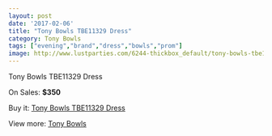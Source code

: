 ```yaml
---
layout: post
date: '2017-02-06'
title: "Tony Bowls TBE11329 Dress"
category: Tony Bowls
tags: ["evening","brand","dress","bowls","prom"]
image: http://www.lustparties.com/6244-thickbox_default/tony-bowls-tbe11329-dress.jpg
---
```

Tony Bowls TBE11329 Dress

On Sales: **$350**
<a href="https://www.lustparties.com/en/tony-bowls/2155-tony-bowls-tbe11329-dress.html"><amp-img layout="responsive" width="600" height="600" src="//www.lustparties.com/6244-thickbox_default/tony-bowls-tbe11329-dress.jpg" alt="Tony Bowls TBE11329 Dress 0" /></a>

Buy it: [Tony Bowls TBE11329 Dress](https://www.lustparties.com/en/tony-bowls/2155-tony-bowls-tbe11329-dress.html "Tony Bowls TBE11329 Dress")

View more: [Tony Bowls](https://www.lustparties.com/en/5-tony-bowls "Tony Bowls")